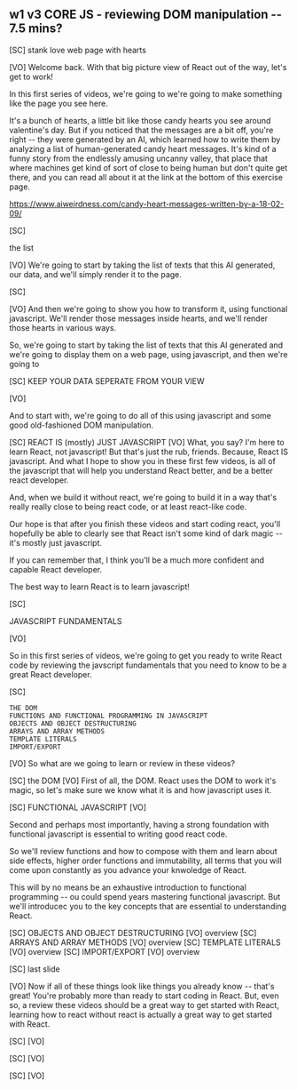 ## w1 v3 CORE JS - reviewing DOM manipulation -- 7.5 mins?

[SC]
stank love web page with hearts

[VO]
Welcome back. With that big picture view of React out of the way, let's get to work!

In this first series of videos, we're going to we're going to make something like the page you see here.

It's a bunch of hearts, a little bit like those candy hearts you see around valentine's day. But if you noticed that the messages are a bit off, you're right -- they were generated by an AI, which learned how to write them by analyzing a list of human-generated candy heart messages. It's kind of a funny story from the endlessly amusing uncanny valley, that place that where machines get kind of sort of close to being human but don't quite get there, and you can read all about it at the link at the bottom of this exercise page.

https://www.aiweirdness.com/candy-heart-messages-written-by-a-18-02-09/

[SC]

the list

[VO]
We're going to start by taking the list of texts that this AI generated, our data, and we'll simply render it to the page.

[SC]

[VO]
And then we're going to show you how to transform it, using functional javascript. We'll render those messages inside hearts, and we'll render those hearts in various ways.

So, we're going to start by taking the list of texts that this AI generated and we're going to display them on a web page, using javascript, and then we're going to

[SC]
KEEP YOUR DATA SEPERATE FROM YOUR VIEW

[VO]

And to start with, we're going to do all of this using javascript and some good old-fashioned DOM manipulation.

[SC]
REACT IS (mostly) JUST JAVASCRIPT
[VO]
What, you say? I'm here to learn React, not javascript! But that's just the rub, friends. Because, React IS javascript. And what I hope to show you in these first few videos, is all of the javascript that will help you understand React better, and be a better react developer.

And, when we build it without react, we're going to build it in a way that's really really close to being react code, or at least react-like code.

Our hope is that after you finish these videos and start coding react, you'll hopefully be able to clearly see that React isn't some kind of dark magic -- it's mostly just javascript.

If you can remember that, I think you'll be a much more confident and capable React developer.

The best way to learn React is to learn javascript!

[SC]

JAVASCRIPT FUNDAMENTALS

[VO]

So in this first series of videos, we're going to get you ready to write React code by reviewing the javscript fundamentals that you need to know to be a great React developer.

[SC]

    THE DOM
    FUNCTIONS AND FUNCTIONAL PROGRAMMING IN JAVASCRIPT
    OBJECTS AND OBJECT DESTRUCTURING
    ARRAYS AND ARRAY METHODS
    TEMPLATE LITERALS
    IMPORT/EXPORT

[VO]
So what are we going to learn or review in these videos?

[SC]
the DOM
[VO]
First of all, the DOM. React uses the DOM to work it's magic, so let's make sure we know what it is and how javascript uses it.

[SC]
FUNCTIONAL JAVASCRIPT
[VO]

Second and perhaps most importantly, having a strong foundation with functional javascript is essential to writing good react code.

So we'll review functions and how to compose with them and learn about side effects, higher order functions and immutability, all terms that you will come upon constantly as you advance your knwoledge of React.

This will by no means be an exhaustive introduction to functional programming -- ou could spend years mastering functional javascript. But we'll introducec you to the key concepts that are essential to understanding React.

[SC]
OBJECTS AND OBJECT DESTRUCTURING
[VO]
overview
[SC]
ARRAYS AND ARRAY METHODS
[VO]
overview
[SC]
TEMPLATE LITERALS
[VO]
overview
[SC]
IMPORT/EXPORT
[VO]
overview

[SC]
last slide

[VO]
Now if all of these things look like things you already know -- that's great! You're probably more than ready to start coding in React. But, even so, a review these videos should be a great way to get started with React, learning how to react without react is actually a great way to get started with React.

[SC]
[VO]

[SC]
[VO]

[SC]
[VO]
